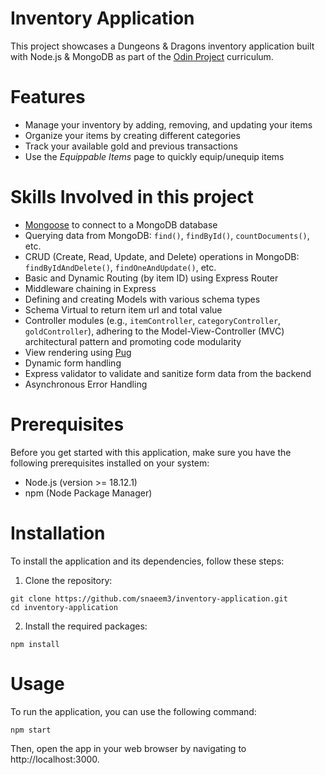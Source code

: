 # Inventory Application

This project showcases a Dungeons & Dragons inventory application built with Node.js & MongoDB as part of the [Odin Project](https://www.theodinproject.com/lessons/nodejs-inventory-application) curriculum.

# Features

- Manage your inventory by adding, removing, and updating your items
- Organize your items by creating different categories
- Track your available gold and previous transactions
- Use the _Equippable Items_ page to quickly equip/unequip items

# Skills Involved in this project

- [Mongoose](https://mongoosejs.com/) to connect to a MongoDB database
- Querying data from MongoDB: `find()`, `findById()`, `countDocuments()`, etc.
- CRUD (Create, Read, Update, and Delete) operations in MongoDB: `findByIdAndDelete()`, `findOneAndUpdate()`, etc.
- Basic and Dynamic Routing (by item ID) using Express Router
- Middleware chaining in Express
- Defining and creating Models with various schema types
- Schema Virtual to return item url and total value
- Controller modules (e.g., `itemController`, `categoryController`, `goldController`), adhering to the Model-View-Controller (MVC) architectural pattern and promoting code modularity
- View rendering using [Pug](https://pugjs.org/)
- Dynamic form handling
- Express validator to validate and sanitize form data from the backend
- Asynchronous Error Handling

# Prerequisites

Before you get started with this application, make sure you have the following prerequisites installed on your system:

- Node.js (version >= 18.12.1)
- npm (Node Package Manager)

# Installation

To install the application and its dependencies, follow these steps:

1. Clone the repository:

```shell
git clone https://github.com/snaeem3/inventory-application.git
cd inventory-application
```

2. Install the required packages:

```shell
npm install
```

# Usage

To run the application, you can use the following command:

```shell
npm start
```

Then, open the app in your web browser by navigating to http://localhost:3000.
